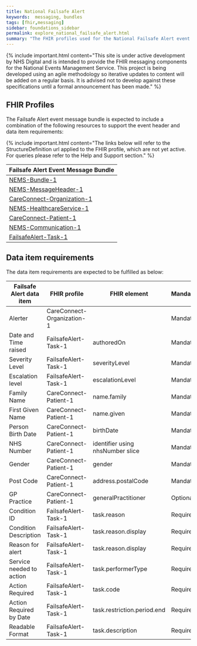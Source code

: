 ```yaml
---
title: National Failsafe Alert
keywords:  messaging, bundles
tags: [fhir,messaging]
sidebar: foundations_sidebar
permalink: explore_national_failsafe_alert.html
summary: "The FHIR profiles used for the National Failsafe Alert event message bundle"
---
```


{% include important.html content="This site is under active development by NHS Digital and is intended to provide the FHIR messaging components for the National Events Management Service. This project is being developed using an agile methodology so iterative updates to content will be added on a regular basis. It is advised not to develop against these specifications until a formal announcement has been made." %}

## FHIR Profiles ##
The Failsafe Alert event message bundle is expected to include a combination of the following resources to support the event header and data item requirements:

{% include important.html content="The links below will refer to the StructureDefinition url applied to the FHIR profile, which are not yet active. For queries please refer to the Help and Support section." %} 

| Failsafe Alert Event Message Bundle       |
|-------------------------------------------|
| [NEMS-Bundle-1](https://fhir.nhs.uk/STU3/StructureDefinition/NEMS-Bundle-1)                              |
| [NEMS-MessageHeader-1](https://fhir.nhs.uk/STU3/StructureDefinition/NEMS-MessageHeader-1)                       |
| [CareConnect-Organization-1](https://fhir.hl7.org.uk/STU3/StructureDefinition/CareConnect-Organization-1)                |
| [NEMS-HealthcareService-1](https://fhir.nhs.uk/STU3/StructureDefinition/NEMS-HealthcareService-1)                   |
| [CareConnect-Patient-1](https://fhir.hl7.org.uk/STU3/StructureDefinition/CareConnect-Patient-1)                     |
| [NEMS-Communication-1](https://fhir.nhs.uk/STU3/StructureDefinition/NEMS-Communication-1)                       |
| [FailsafeAlert-Task-1](https://fhir.nhs.uk/STU3/StructureDefinition/FailsafeAlert-Task-1)                      |

## Data item requirements  ##

The data item requirements are expected to be fulfilled as below:

| Failsafe Alert data item | FHIR profile               | FHIR element                     | Mandatory/Required/Optional |
|--------------------------|----------------------------|----------------------------------|-----------------------------|
| Alerter                  | CareConnect-Organization-1 |                                  | Mandatory                   |
| Date and Time raised     | FailsafeAlert-Task-1       | authoredOn                       | Mandatory                   |
| Severity Level           | FailsafeAlert-Task-1       | severityLevel                    | Mandatory                   |
| Escalation level         | FailsafeAlert-Task-1       | escalationLevel                  | Mandatory                   |
| Family Name              | CareConnect-Patient-1      | name.family                      | Mandatory                   |
| First Given Name         | CareConnect-Patient-1      | name.given                       | Mandatory                   |
| Person Birth Date        | CareConnect-Patient-1      | birthDate                        | Mandatory                   |
| NHS Number               | CareConnect-Patient-1      | identifier using nhsNumber slice | Mandatory                   |
| Gender                   | CareConnect-Patient-1      | gender                           | Mandatory                   |
| Post Code                | CareConnect-Patient-1      | address.postalCode               | Mandatory                   |
| GP Practice              | CareConnect-Patient-1      | generalPractitioner              | Optional                    |
| Condition ID             | FailsafeAlert-Task-1       | task.reason                      | Required                    |
| Condition Description    | FailsafeAlert-Task-1       | task.reason.display              | Required                    |
| Reason for alert         | FailsafeAlert-Task-1       | task.reason.display              | Required                    |
| Service needed to action | FailsafeAlert-Task-1       | task.performerType               | Required                    |
| Action Required          | FailsafeAlert-Task-1       | task.code                        | Required                    |
| Action Required by Date  | FailsafeAlert-Task-1       | task.restriction.period.end      | Required                    |
| Readable Format          | FailsafeAlert-Task-1       | task.description                 | Required                    |










